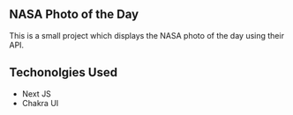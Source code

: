 ## NASA Photo of the Day

This is a small project which displays the NASA photo of the day using their API.

## Techonolgies Used

- Next JS
- Chakra UI

